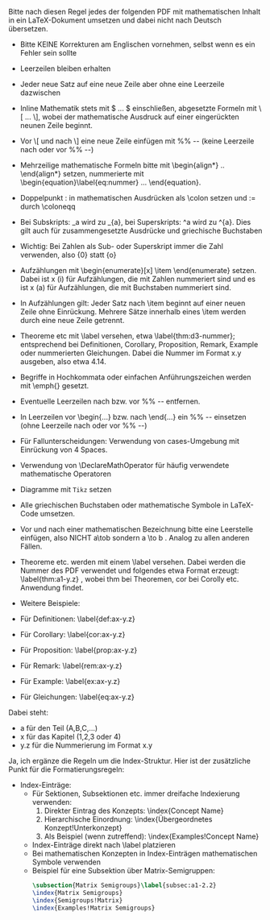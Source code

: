 Bitte nach diesen Regel jedes der folgenden PDF mit mathematischen Inhalt in ein LaTeX-Dokument umsetzen und dabei nicht nach Deutsch übersetzen.

- Bitte KEINE Korrekturen am Englischen vornehmen, selbst wenn es ein Fehler sein sollte

- Leerzeilen bleiben erhalten

- Jeder neue Satz auf eine neue Zeile aber ohne eine Leerzeile dazwischen

- Inline Mathematik stets mit $ ... $ einschließen, abgesetzte Formeln mit \\[ ... \\], wobei der mathematische Ausdruck auf einer eingerückten neunen Zeile beginnt. 

- Vor \\[ und nach \\] eine neue Zeile einfügen mit %% -- (keine Leerzeile nach oder vor %% --)

- Mehrzeilige mathematische Formeln bitte mit \\begin{align\*} .. \\end{align\*} setzen, nummerierte mit \\begin{equation}\label{eq:nummer} ... \\end{equation}.

- Doppelpunkt : in mathematischen Ausdrücken als \\colon setzen und := durch \\coloneqq

- Bei Subskripts: \_a wird zu \_{a}, bei Superskripts: ^a wird zu ^{a}. Dies gilt auch für zusammengesetzte Ausdrücke und griechische Buchstaben

- Wichtig: Bei Zahlen als Sub- oder Superskript immer die Zahl verwenden, also {0} statt {o}

- Aufzählungen mit \\begin{enumerate}[x] \\item \\end{enumerate} setzen. Dabei ist x (i) für Aufzählungen, die mit Zahlen nummeriert sind und es ist x (a) für Aufzählungen, die mit Buchstaben nummeriert sind.

- In Aufzählungen gilt: Jeder Satz nach \\item beginnt auf einer neuen Zeile ohne Einrückung. Mehrere Sätze innerhalb eines \\item werden durch eine neue Zeile getrennt.

- Theoreme etc mit \\label versehen, etwa \\label{thm:d3-nummer}; entsprechend bei Definitionen, Corollary, Proposition, Remark, Example oder nummerierten Gleichungen. Dabei die Nummer im Format x.y ausgeben, also etwa 4.14.

- Begriffe in Hochkommata oder einfachen Anführungszeichen werden mit \emph{} gesetzt.

- Eventuelle Leerzeilen nach bzw. vor %% -- entfernen. 

- In Leerzeilen vor \\begin{...} bzw. nach \\end{...} ein %% -- einsetzen (ohne Leerzeile nach oder vor %% --)

- Für Fallunterscheidungen: Verwendung von cases-Umgebung mit Einrückung von 4 Spaces.

- Verwendung von \DeclareMathOperator für häufig verwendete mathematische Operatoren

- Diagramme mit `Tikz` setzen

- Alle griechischen Buchstaben oder mathematische Symbole in LaTeX-Code umsetzen.

- Vor und nach einer mathematischen Bezeichnung bitte eine Leerstelle einfügen, also NICHT a\\tob sondern a \\to b . Analog zu allen anderen Fällen. 

- Theoreme etc. werden mit einem \\label versehen. Dabei werden die Nummer des PDF verwendet und folgendes etwa Format erzeugt: \\label{thm:a1-y.z} , wobei thm bei Theoremen, cor bei Corolly etc. Anwendung findet. 

- Weitere Beispiele: 

- Für Definitionen: \label{def:ax-y.z}
- Für Corollary: \label{cor:ax-y.z}
- Für Proposition: \label{prop:ax-y.z}
- Für Remark: \label{rem:ax-y.z}
- Für Example: \label{ex:ax-y.z}
- Für Gleichungen: \label{eq:ax-y.z}

Dabei steht:
- a für den Teil (A,B,C,...)
- x für das Kapitel (1,2,3 oder 4)
- y.z für die Nummerierung im Format x.y

Ja, ich ergänze die Regeln um die Index-Struktur. Hier ist der zusätzliche Punkt für die Formatierungsregeln:

- Index-Einträge:
  - Für Sektionen, Subsektionen etc. immer dreifache Indexierung verwenden:
    1. Direkter Eintrag des Konzepts: \index{Concept Name}
    2. Hierarchische Einordnung: \index{Übergeordnetes Konzept!Unterkonzept}
    3. Als Beispiel (wenn zutreffend): \index{Examples!Concept Name}
  - Index-Einträge direkt nach \label platzieren
  - Bei mathematischen Konzepten in Index-Einträgen mathematischen Symbole verwenden
  - Beispiel für eine Subsektion über Matrix-Semigruppen:
    ```latex
    \subsection{Matrix Semigroups}\label{subsec:a1-2.2}
    \index{Matrix Semigroups}
    \index{Semigroups!Matrix}
    \index{Examples!Matrix Semigroups}
    ```






